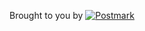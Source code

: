 <p>Brought to you by 
<a href="http://postmarkapp.com" style="display: blockmargin-bottom: -2px">
<img src="http://assets.wildbit.com/postmark/misc/postmark.svg" alt="Postmark">
</a></p>
